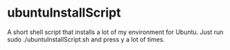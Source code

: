 ubuntuInstallScript
===================

A short shell script that installs a lot of my environment for Ubuntu.
Just run sudo ./ubuntuInstallScript.sh and press y a lot of times.

